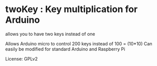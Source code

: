 # twoKey : Key multiplication for Arduino 
allows you to have two keys instead of one

Allows Arduino micro to control 200 keys instead of 100 = (10*10)
Can easily be modified for standard Arduino and Raspberry Pi

License: GPLv2